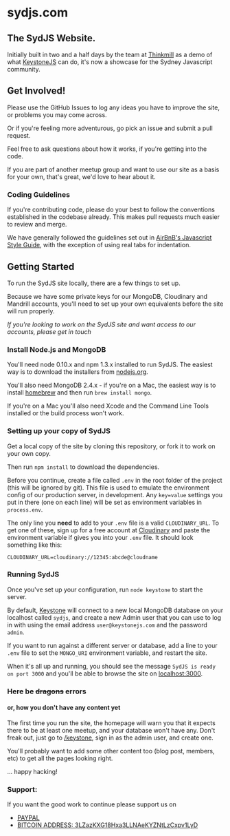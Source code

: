 sydjs.com
=========

## The SydJS Website.

Initially built in two and a half days by the team at [Thinkmill](http://www.thinkmill.com.au) as a demo of what [KeystoneJS](http://keystonejs.com) can do, it's now a showcase for the Sydney Javascript community.

## Get Involved!

Please use the GitHub Issues to log any ideas you have to improve the site, or problems you may come across.

Or if you're feeling more adventurous, go pick an issue and submit a pull request.

Feel free to ask questions about how it works, if you're getting into the code.

If you are part of another meetup group and want to use our site as a basis for your own, that's great, we'd love to hear about it.

### Coding Guidelines

If you're contributing code, please do your best to follow the conventions established in the codebase already. This makes pull requests much easier to review and merge.

We have generally followed the guidelines set out in [AirBnB's Javascript Style Guide](https://github.com/airbnb/javascript), with the exception of using real tabs for indentation.


## Getting Started

To run the SydJS site locally, there are a few things to set up.

Because we have some private keys for our MongoDB, Cloudinary and Mandrill accounts, you'll need to set up your own equivalents before the site will run properly.

_If you're looking to work on the SydJS site and want access to our accounts, please get in touch_

### Install Node.js and MongoDB

You'll need node 0.10.x and npm 1.3.x installed to run SydJS. The easiest way is to download the installers from [nodejs.org](http://nodejs.org).

You'll also need MongoDB 2.4.x - if you're on a Mac, the easiest way is to install [homebrew](http://brew.sh) and then run `brew install mongo`.

If you're on a Mac you'll also need Xcode and the Command Line Tools installed or the build process won't work.

### Setting up your copy of SydJS

Get a local copy of the site by cloning this repository, or fork it to work on your own copy.

Then run `npm install` to download the dependencies.

Before you continue, create a file called `.env` in the root folder of the project (this will be ignored by git). This file is used to emulate the environment config of our production server, in development. Any `key=value` settings you put in there (one on each line) will be set as environment variables in `process.env`.

The only line you **need** to add to your `.env` file is a valid `CLOUDINARY_URL`. To get one of these, sign up for a free account at [Cloudinary](http://cloudinary.com) and paste the environment variable if gives you into your `.env` file. It should look something like this:

	CLOUDINARY_URL=cloudinary://12345:abcde@cloudname

### Running SydJS

Once you've set up your configuration, run `node keystone` to start the server.

By default, [Keystone](http://keystonejs.com) will connect to a new local MongoDB database on your localhost called `sydjs`, and create a new Admin user that you can use to log in with using the email address `user@keystonejs.com` and the password `admin`.

If you want to run against a different server or database, add a line to your `.env` file to set the `MONGO_URI` environment variable, and restart the site.

When it's all up and running, you should see the message `SydJS is ready on port 3000` and you'll be able to browse the site on [localhost:3000](http://localhost:3000).

### Here be ~~dragons~~ errors

#### or, how you don't have any content yet

The first time you run the site, the homepage will warn you that it expects there to be at least one meetup, and your database won't have any. Don't freak out, just go to [/keystone](http://localhost:3000/keystone), sign in as the admin user, and create one.

You'll probably want to add some other content too (blog post, members, etc) to get all the pages looking right.

... happy hacking!

### Support:

If you want the good work to continue please support us on

* [PAYPAL](https://www.paypal.me/ishandutta2007)
* [BITCOIN ADDRESS: 3LZazKXG18Hxa3LLNAeKYZNtLzCxpv1LyD](https://www.coinbase.com/join/5a8e4a045b02c403bc3a9c0c)

